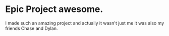 # Epic Project awesome.

I made such an amazing project and actually it wasn't just me it was also my friends Chase and Dylan.